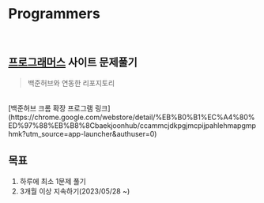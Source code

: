 # Programmers

<br>

## [프로그래머스](https://programmers.co.kr/) 사이트 문제풀기
> 백준허브와 연동한 리포지토리 
<br>
[백준허브 크롬 확장 프로그램 링크](https://chrome.google.com/webstore/detail/%EB%B0%B1%EC%A4%80%ED%97%88%EB%B8%8Cbaekjoonhub/ccammcjdkpgjmcpijpahlehmapgmphmk?utm_source=app-launcher&authuser=0)

<br>

## 목표
  1. 하루에 최소 1문제 풀기
  2. 3개월 이상 지속하기(2023/05/28 ~)
